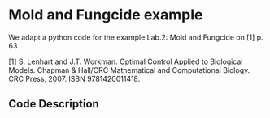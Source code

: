 Mold and Fungcide example
============================

We adapt a python code for the example Lab.2: Mold and Fungcide on [1] p. 63

[1] S. Lenhart and J.T. Workman. Optimal Control Applied to Biological Models. Chapman & Hall/CRC Mathematical and Computational Biology. CRC Press, 2007. ISBN 9781420011418.

## Code Description
